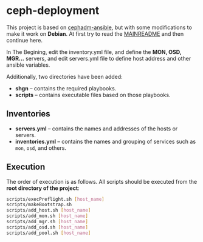 # ceph-deployment

This project is based on [cephadm-ansible], but with some modifications to make it work on **Debian**.
At first try to read the [MAINREADME] and then continue here.

In The Begining, edit the inventory.yml file, and define the **MON, OSD, MGR...** servers, and edit servers.yml file to define host address and other ansible variables.

Additionally, two directories have been added:  

- **shgn** – contains the required playbooks.  
- **scripts** – contains executable files based on those playbooks.

## Inventories

- **servers.yml** – contains the names and addresses of the hosts or servers.  
- **inventories.yml** – contains the names and grouping of services such as `mon`, `osd`, and others.

## Execution

The order of execution is as follows. All scripts should be executed from the **root directory of the project**:

```bash
scripts/execPreflight.sh [host_name]
scripts/makeBootstrap.sh
scripts/add_host.sh [host_name]
scripts/add_mon.sh [host_name]
scripts/add_mgr.sh [host_name]
scripts/add_osd.sh [host_name]
scripts/add_pool.sh [host_name]
```


[cephadm-ansible]: https://github.com/ceph/cephadm-ansible
[MAINREADME]: https://github.com/shgninc/ceph-deployment/blob/main/MAINREADME.md
